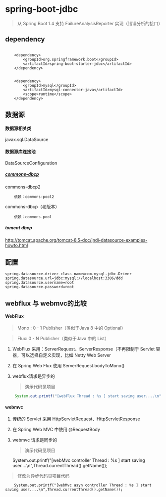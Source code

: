 # spring-boot-jdbc

> 从 Spring Boot 1.4 支持 FailureAnalysisReporter 实现（错误分析的接口）



## dependency
```properties

	<dependency>
        <groupId>org.springframework.boot</groupId>
        <artifactId>spring-boot-starter-jdbc</artifactId>
	</dependency>


    <dependency>
        <groupId>mysql</groupId>
        <artifactId>mysql-connector-java</artifactId>
        <scope>runtime</scope>
    </dependency>
```
## 数据源

#### 数据源相关类
javax.sql.DataSource

#### 数据源库连接池

DataSourceConfiguration

##### [commons-dbcp](http://commons.apache.org/proper/commons-dbcp/)
   commons-dbcp2 
   
        依赖：commons-pool2
   
   
   commons-dbcp（老版本）
   
        依赖：commons-pool 

##### tomcat dbcp
http://tomcat.apache.org/tomcat-8.5-doc/jndi-datasource-examples-howto.html

## 配置

```properties
spring.datasource.driver-class-name=com.mysql.jdbc.Driver
spring.datasource.url=jdbc:mysql://localhost:3306/ddd
spring.datasource.username=root
spring.datasource.password=root
```

## webflux 与 webmvc的比较

#### WebFlux

>  Mono : 0 - 1 Publisher（类似于Java 8 中的 Optional）
  
>  Flux:     0 - N Publisher（类似于Java 中的 List）

 1. WebFlux 采用：ServerRequest、ServerResponse（不再限制于 Servlet 容器，可以选择自定义实现，比如 Netty Web Server
 
 2. 在 Spring Web Flux 使用 ServerRequest.bodyToMono()
 
 3. webflux请求是异步的
 
     > 演示代码见项目
     
     ```java
      System.out.printf("[webFlux Thread : %s ] start saving user....\n",Thread.currentThread().getName());

     ```
     
  
#### webmvc  

 1. 传统的 Servlet 采用 HttpServletRequest、HttpServletResponse
  
 2. 在 Spring Web MVC 中使用 @RequestBody

 3. webmvc 请求是同步的
 
    > 演示代码见项目
    
       System.out.printf("[webMvc controller Thread : %s ] start saving user....\n",Thread.currentThread().getName());
        
          
   >  修改为异步代码见项目代码
    
        System.out.printf("[webMvc asyn controller Thread : %s ] start saving user....\n",Thread.currentThread().getName());
         